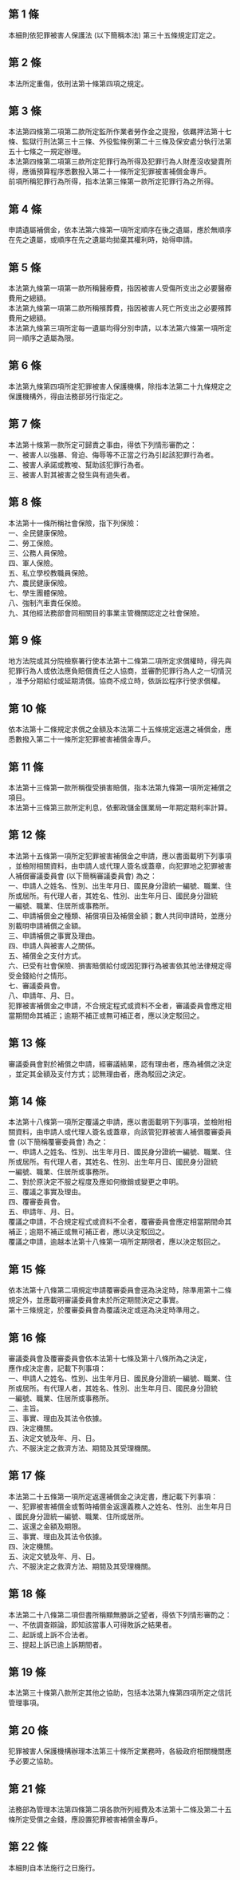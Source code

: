 第 1 條
-------
本細則依犯罪被害人保護法 (以下簡稱本法) 第三十五條規定訂定之。

第 2 條
-------
本法所定重傷，依刑法第十條第四項之規定。

第 3 條
-------
本法第四條第二項第二款所定監所作業者勞作金之提撥，依羈押法第十七  
條、監獄行刑法第三十三條、外役監條例第二十三條及保安處分執行法第  
五十七條之一規定辦理。  
本法第四條第二項第三款所定犯罪行為所得及犯罪行為人財產沒收變賣所  
得，應循預算程序悉數撥入第二十一條所定犯罪被害補償金專戶。  
前項所稱犯罪行為所得，指本法第三條第一款所定犯罪行為之所得。

第 4 條
-------
申請遺屬補償金，依本法第六條第一項所定順序在後之遺屬，應於無順序  
在先之遺屬，或順序在先之遺屬均拋棄其權利時，始得申請。

第 5 條
-------
本法第九條第一項第一款所稱醫療費，指因被害人受傷所支出之必要醫療  
費用之總額。  
本法第九條第一項第二款所稱殯葬費，指因被害人死亡所支出之必要殯葬  
費用之總額。  
本法第九條第三項所定每一遺屬均得分別申請，以本法第六條第一項所定  
同一順序之遺屬為限。

第 6 條
-------
本法第九條第四項所定犯罪被害人保護機構，除指本法第二十九條規定之  
保護機構外，得由法務部另行指定之。

第 7 條
-------
本法第十條第一款所定可歸責之事由，得依下列情形審酌之：  
一、被害人以強暴、脅迫、侮辱等不正當之行為引起該犯罪行為者。  
二、被害人承諾或教唆、幫助該犯罪行為者。  
三、被害人對其被害之發生與有過失者。

第 8 條
-------
本法第十一條所稱社會保險，指下列保險：  
一、全民健康保險。  
二、勞工保險。  
三、公務人員保險。  
四、軍人保險。  
五、私立學校教職員保險。  
六、農民健康保險。  
七、學生團體保險。  
八、強制汽車責任保險。  
九、其他經法務部會同相關目的事業主管機關認定之社會保險。

第 9 條
-------
地方法院或其分院檢察署行使本法第十二條第二項所定求償權時，得先與  
犯罪行為人或依法應負賠償責任之人協商，並審酌犯罪行為人之一切情況  
，准予分期給付或延期清償。協商不成立時，依訴訟程序行使求償權。

第 10 條
--------
依本法第十二條規定求償之金額及本法第二十五條規定返還之補償金，應  
悉數撥入第二十一條所定犯罪被害補償金專戶。

第 11 條
--------
本法第十三條第一款所稱復受損害賠償，指本法第九條第一項所定補償之  
項目。  
本法第十三條第三款所定利息，依郵政儲金匯業局一年期定期利率計算。

第 12 條
--------
本法第十五條第一項所定犯罪被害補償金之申請，應以書面載明下列事項  
，並檢附相關資料，由申請人或代理人簽名或蓋章，向犯罪地之犯罪被害  
人補償審議委員會 (以下簡稱審議委員會) 為之：  
一、申請人之姓名、性別、出生年月日、國民身分證統一編號、職業、住  
    所或居所。有代理人者，其姓名、性別、出生年月日、國民身分證統  
    一編號、職業、住居所或事務所。  
二、申請補償金之種類、補償項目及補償金額；數人共同申請時，並應分  
    別載明申請補償之金額。  
三、申請補償之事實及理由。  
四、申請人與被害人之關係。  
五、補償金之支付方式。  
六、已受有社會保險、損害賠償給付或因犯罪行為被害依其他法律規定得  
    受金錢給付之情形。  
七、審議委員會。  
八、申請年、月、日。  
犯罪被害補償金之申請，不合規定程式或資料不全者，審議委員會應定相  
當期間命其補正；逾期不補正或無可補正者，應以決定駁回之。

第 13 條
--------
審議委員會對於補償之申請，經審議結果，認有理由者，應為補償之決定  
，並定其金額及支付方式；認無理由者，應為駁回之決定。

第 14 條
--------
本法第十八條第一項所定覆議之申請，應以書面載明下列事項，並檢附相  
關資料，由申請人或代理人簽名或蓋章，向該管犯罪被害人補償覆審委員  
會 (以下簡稱覆審委員會) 為之：  
一、申請人之姓名、性別、出生年月日、國民身分證統一編號、職業、住  
    所或居所。有代理人者，其姓名、性別、出生年月日、國民身分證統  
    一編號、職業、住居所或事務所。  
二、對於原決定不服之程度及應如何撤銷或變更之申明。  
三、覆議之事實及理由。  
四、覆審委員會。  
五、申請年、月、日。  
覆議之申請，不合規定程式或資料不全者，覆審委員會應定相當期間命其  
補正；逾期不補正或無可補正者，應以決定駁回之。  
覆議之申請，逾越本法第十八條第一項所定期限者，應以決定駁回之。

第 15 條
--------
依本法第十八條第二項規定申請覆審委員會逕為決定時，除準用第十二條  
規定外，並應載明審議委員會未於所定期間決定之事實。  
第十三條規定，於覆審委員會為覆議決定或逕為決定時準用之。

第 16 條
--------
審議委員會及覆審委員會依本法第十七條及第十八條所為之決定，  
應作成決定書，記載下列事項：  
一、申請人之姓名、性別、出生年月日、國民身分證統一編號、職業、住  
    所或居所。有代理人者，其姓名、性別、出生年月日、國民身分證統  
    一編號、職業、住居所或事務所。  
二、主旨。  
三、事實、理由及其法令依據。  
四、決定機關。  
五、決定文號及年、月、日。  
六、不服決定之救濟方法、期間及其受理機關。

第 17 條
--------
本法第二十五條第一項所定返還補償金之決定書，應記載下列事項：  
一、犯罪被害補償金或暫時補償金返還義務人之姓名、性別、出生年月日  
    、國民身分證統一編號、職業、住所或居所。  
二、返還之金額及期限。  
三、事實、理由及其法令依據。  
四、決定機關。  
五、決定文號及年、月、日。  
六、不服決定之救濟方法、期間及其受理機關。

第 18 條
--------
本法第二十八條第二項但書所稱顯無勝訴之望者，得依下列情形審酌之：  
一、不依調查辯論，即知該當事人可得敗訴之結果者。  
二、起訴或上訴不合法者。  
三、提起上訴已逾上訴期間者。

第 19 條
--------
本法第三十條第八款所定其他之協助，包括本法第九條第四項所定之信託  
管理事項。

第 20 條
--------
犯罪被害人保護機構辦理本法第三十條所定業務時，各級政府相關機關應  
予必要之協助。

第 21 條
--------
法務部為管理本法第四條第二項各款所列經費及本法第十二條及第二十五  
條所定受償之金錢，應設置犯罪被害補償金專戶。

第 22 條
--------
本細則自本法施行之日施行。

